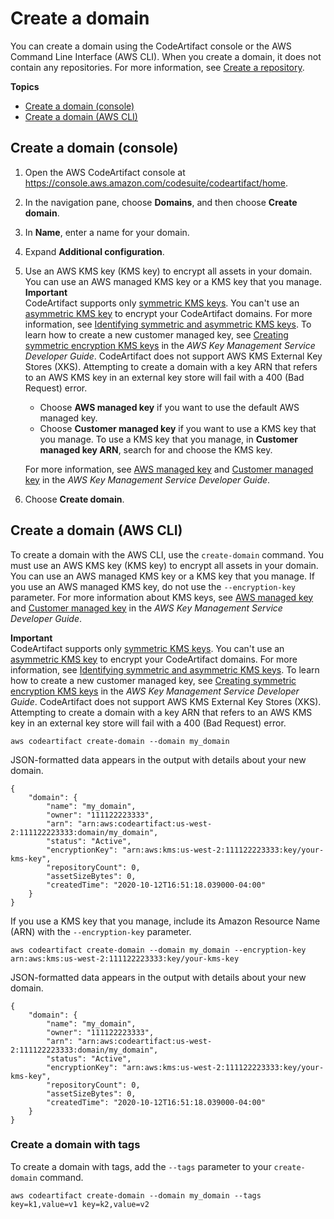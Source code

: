 # Create a domain<a name="domain-create"></a>

You can create a domain using the CodeArtifact console or the AWS Command Line Interface \(AWS CLI\)\. When you create a domain, it does not contain any repositories\. For more information, see [Create a repository](create-repo.md)\. 

**Topics**
+ [Create a domain \(console\)](#create-domain-console)
+ [Create a domain \(AWS CLI\)](#create-domain-cli)

## Create a domain \(console\)<a name="create-domain-console"></a>

1. Open the AWS CodeArtifact console at [https://console\.aws\.amazon\.com/codesuite/codeartifact/home](https://console.aws.amazon.com/codesuite/codeartifact/home)\.

1.  In the navigation pane, choose **Domains**, and then choose **Create domain**\. 

1.  In **Name**, enter a name for your domain\. 

1.  Expand **Additional configuration**\. 

1. Use an AWS KMS key \(KMS key\) to encrypt all assets in your domain\. You can use an AWS managed KMS key or a KMS key that you manage\.
**Important**  
CodeArtifact supports only [symmetric KMS keys](https://docs.aws.amazon.com/kms/latest/developerguide/concepts.html#symmetric-cmks)\. You can't use an [asymmetric KMS key](https://docs.aws.amazon.com/kms/latest/developerguide/symmetric-asymmetric.html#asymmetric-cmks) to encrypt your CodeArtifact domains\. For more information, see [Identifying symmetric and asymmetric KMS keys](https://docs.aws.amazon.com/kms/latest/developerguide/find-symm-asymm.html)\. To learn how to create a new customer managed key, see [Creating symmetric encryption KMS keys](https://docs.aws.amazon.com/kms/latest/developerguide/create-keys.html#create-symmetric-cmk) in the *AWS Key Management Service Developer Guide*\.
CodeArtifact does not support AWS KMS External Key Stores \(XKS\)\. Attempting to create a domain with a key ARN that refers to an AWS KMS key in an external key store will fail with a 400 \(Bad Request\) error\.
   +  Choose **AWS managed key** if you want to use the default AWS managed key\. 
   +  Choose **Customer managed key** if you want to use a KMS key that you manage\. To use a KMS key that you manage, in **Customer managed key ARN**, search for and choose the KMS key\. 

    For more information, see [AWS managed key](https://docs.aws.amazon.com/kms/latest/developerguide/concepts.html#aws-managed-cmk) and [Customer managed key](https://docs.aws.amazon.com/kms/latest/developerguide/concepts.html#customer-cmk) in the *AWS Key Management Service Developer Guide*\. 

1.  Choose **Create domain**\. 

## Create a domain \(AWS CLI\)<a name="create-domain-cli"></a>

To create a domain with the AWS CLI, use the `create-domain` command\. You must use an AWS KMS key \(KMS key\) to encrypt all assets in your domain\. You can use an AWS managed KMS key or a KMS key that you manage\. If you use an AWS managed KMS key, do not use the `--encryption-key` parameter\. For more information about KMS keys, see [AWS managed key](https://docs.aws.amazon.com/kms/latest/developerguide/concepts.html#aws-managed-cmk) and [Customer managed key](https://docs.aws.amazon.com/kms/latest/developerguide/concepts.html#customer-cmk) in the *AWS Key Management Service Developer Guide*\.

**Important**  
CodeArtifact supports only [symmetric KMS keys](https://docs.aws.amazon.com/kms/latest/developerguide/concepts.html#symmetric-cmks)\. You can't use an [asymmetric KMS key](https://docs.aws.amazon.com/kms/latest/developerguide/symmetric-asymmetric.html#asymmetric-cmks) to encrypt your CodeArtifact domains\. For more information, see [Identifying symmetric and asymmetric KMS keys](https://docs.aws.amazon.com/kms/latest/developerguide/find-symm-asymm.html)\. To learn how to create a new customer managed key, see [Creating symmetric encryption KMS keys](https://docs.aws.amazon.com/kms/latest/developerguide/create-keys.html#create-symmetric-cmk) in the *AWS Key Management Service Developer Guide*\.
CodeArtifact does not support AWS KMS External Key Stores \(XKS\)\. Attempting to create a domain with a key ARN that refers to an AWS KMS key in an external key store will fail with a 400 \(Bad Request\) error\.

```
aws codeartifact create-domain --domain my_domain
```

 JSON\-formatted data appears in the output with details about your new domain\. 

```
{
    "domain": {
        "name": "my_domain",
        "owner": "111122223333",
        "arn": "arn:aws:codeartifact:us-west-2:111122223333:domain/my_domain",
        "status": "Active",
        "encryptionKey": "arn:aws:kms:us-west-2:111122223333:key/your-kms-key",
        "repositoryCount": 0,
        "assetSizeBytes": 0,
        "createdTime": "2020-10-12T16:51:18.039000-04:00"
    }
}
```

 If you use a KMS key that you manage, include its Amazon Resource Name \(ARN\) with the `--encryption-key` parameter\. 

```
aws codeartifact create-domain --domain my_domain --encryption-key arn:aws:kms:us-west-2:111122223333:key/your-kms-key
```

 JSON\-formatted data appears in the output with details about your new domain\. 

```
{
    "domain": {
        "name": "my_domain",
        "owner": "111122223333",
        "arn": "arn:aws:codeartifact:us-west-2:111122223333:domain/my_domain",
        "status": "Active",
        "encryptionKey": "arn:aws:kms:us-west-2:111122223333:key/your-kms-key",
        "repositoryCount": 0,
        "assetSizeBytes": 0,
        "createdTime": "2020-10-12T16:51:18.039000-04:00"
    }
}
```

### Create a domain with tags<a name="create-domain-cli-tags"></a>

To create a domain with tags, add the `--tags` parameter to your `create-domain` command\.

```
aws codeartifact create-domain --domain my_domain --tags key=k1,value=v1 key=k2,value=v2
```